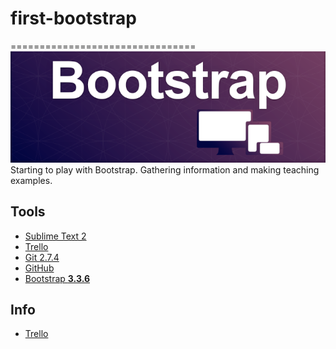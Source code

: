 # first-bootstrap
================================
![img](https://github.com/lPinchol/first-bootstrap/blob/master/R-Proyect/img/BoobsPrev.png)
Starting to play with Bootstrap. Gathering information and making teaching examples.

## Tools

* [Sublime Text 2](http://www.sublimetext.com/2)
* [Trello](https://trello.com)
* [Git 2.7.4](https://git-scm.com/)
* [GitHub](https://github.com/lPinchol/first-bootstrap)
* [Bootstrap **3.3.6**](http://getbootstrap.com/)

## Info

* [Trello](https://trello.com/b/gAm6carF/play-bootstrap)
